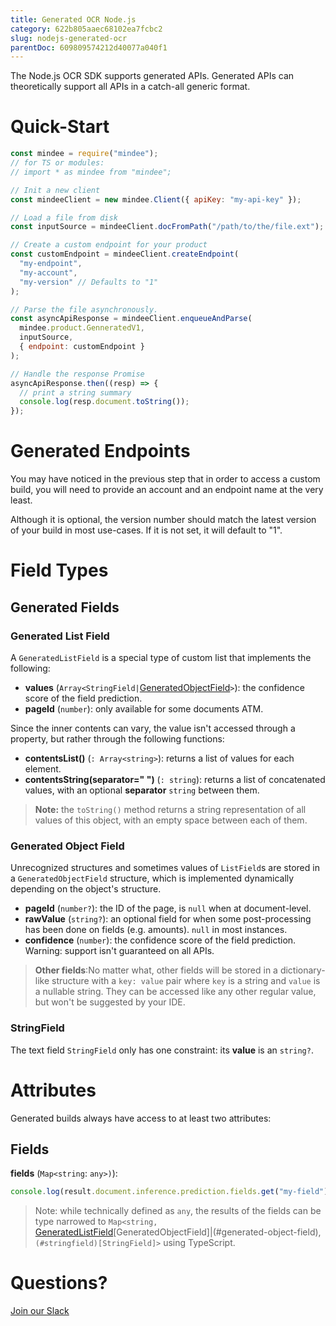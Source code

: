 ```yaml
---
title: Generated OCR Node.js
category: 622b805aaec68102ea7fcbc2
slug: nodejs-generated-ocr
parentDoc: 609809574212d40077a040f1
---
```

The Node.js OCR SDK supports generated APIs.
Generated APIs can theoretically support all APIs in a catch-all generic format.

# Quick-Start

```js
const mindee = require("mindee");
// for TS or modules:
// import * as mindee from "mindee";

// Init a new client
const mindeeClient = new mindee.Client({ apiKey: "my-api-key" });

// Load a file from disk
const inputSource = mindeeClient.docFromPath("/path/to/the/file.ext");

// Create a custom endpoint for your product
const customEndpoint = mindeeClient.createEndpoint(
  "my-endpoint",
  "my-account",
  "my-version" // Defaults to "1"
);

// Parse the file asynchronously.
const asyncApiResponse = mindeeClient.enqueueAndParse(
  mindee.product.GenneratedV1,
  inputSource,
  { endpoint: customEndpoint }
);

// Handle the response Promise
asyncApiResponse.then((resp) => {
  // print a string summary
  console.log(resp.document.toString());
});
```

# Generated Endpoints

You may have noticed in the previous step that in order to access a custom build, you will need to provide an account and an endpoint name at the very least.

Although it is optional, the version number should match the latest version of your build in most use-cases.
If it is not set, it will default to "1".

# Field Types

## Generated Fields

### Generated List Field

A `GeneratedListField` is a special type of custom list that implements the following:

- **values** (`Array<StringField|`[GeneratedObjectField](#Generated-object-field)`>`): the confidence score of the field prediction.
- **pageId** (`number`): only available for some documents ATM.

Since the inner contents can vary, the value isn't accessed through a property, but rather through the following functions:

- **contentsList()** (`: Array<string>`): returns a list of values for each element.
- **contentsString(separator=" ")** (`: string`): returns a list of concatenated values, with an optional **separator** `string` between them.
> **Note:** the `toString()` method returns a string representation of all values of this object, with an empty space between each of them.

### Generated Object Field

Unrecognized structures and sometimes values of `ListField`s are stored in a `GeneratedObjectField` structure, which is implemented dynamically depending on the object's structure.

- **pageId** (`number?`): the ID of the page, is `null` when at document-level.
- **rawValue** (`string?`): an optional field for when some post-processing has been done on fields (e.g. amounts). `null` in most instances.
- **confidence** (`number`): the confidence score of the field prediction. Warning: support isn't guaranteed on all APIs.


> **Other fields**:No matter what, other fields will be stored in a dictionary-like structure with a `key: value` pair where `key` is a string and `value` is a nullable string. They can be accessed like any other regular value, but won't be suggested by your IDE.


### StringField
The text field `StringField` only has one constraint: its **value** is an `string?`.


# Attributes

Generated builds always have access to at least two attributes:

## Fields

**fields** (`Map<string`: `any>)`):

```js
console.log(result.document.inference.prediction.fields.get("my-field").value);
```

> Note: while technically defined as `any`, the results of the fields can be type narrowed to `Map<string, `[GeneratedListField](#generated-list-field)[GeneratedObjectField]|(#generated-object-field), `(#stringfield)[StringField]>` using TypeScript.

# Questions?

[Join our Slack](https://join.slack.com/t/mindee-community/shared_invite/zt-2d0ds7dtz-DPAF81ZqTy20chsYpQBW5g)
